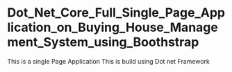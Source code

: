 # Dot_Net_Core_Full_Single_Page_Application_on_Buying_House_Management_System_using_Boothstrap
This is a single Page Application
This is build using Dot net Framework
